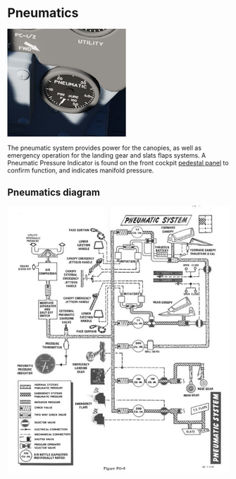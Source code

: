# Pneumatics

![Pneumatics](../../img/Pneum.jpg)

The pneumatic system provides power for the canopies, as well as emergency
operation for the landing gear and slats flaps systems. A Pneumatic Pressure
Indicator is found on the front cockpit [pedestal panel](../../cockpit/pilot/pedestal_group.md) to
confirm function, and indicates manifold pressure.

## Pneumatics diagram

![manual_pneumatic_diagram](../../img/manual_pneumatic_diagram.jpg)
